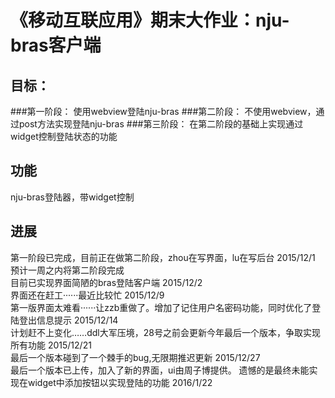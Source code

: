 《移动互联应用》期末大作业：nju-bras客户端
====
目标：
------
###第一阶段：
使用webview登陆nju-bras
###第二阶段：
不使用webview，通过post方法实现登陆nju-bras
###第三阶段：
在第二阶段的基础上实现通过widget控制登陆状态的功能


功能
-----
nju-bras登陆器，带widget控制

进展
------
第一阶段已完成，目前正在做第二阶段，zhou在写界面，lu在写后台      2015/12/1  <br> 预计一周之内将第二阶段完成<br>
目前已实现界面简陋的bras登陆客户端 2015/12/2 <br>
界面还在赶工······最近比较忙 2015/12/9 <br> 
第一版界面太难看······让zzb重做了。增加了记住用户名密码功能，同时优化了登陆登出信息提示 2015/12/14 <br>
计划赶不上变化……ddl大军压境，28号之前会更新今年最后一个版本，争取实现所有功能  2015/12/21 <br>
最后一个版本碰到了一个棘手的bug,无限期推迟更新 2015/12/27 <br>
最后一个版本已上传，加入了新的界面，ui由周子博提供。 遗憾的是最终未能实现在widget中添加按钮以实现登陆的功能 2016/1/22 <br>
